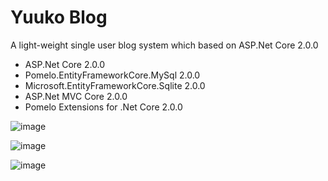# Yuuko Blog

A light-weight single user blog system which based on ASP.Net Core 2.0.0

- ASP.Net Core 2.0.0
- Pomelo.EntityFrameworkCore.MySql 2.0.0
- Microsoft.EntityFrameworkCore.Sqlite 2.0.0
- ASP.Net MVC Core 2.0.0
- Pomelo Extensions for .Net Core 2.0.0

![image](https://cloud.githubusercontent.com/assets/2216750/15952346/94f0e3e2-2ef2-11e6-9e31-9fbc6e389c36.png)

![image](https://cloud.githubusercontent.com/assets/2216750/15952645/5b4ecf16-2ef5-11e6-9da7-40a6730d07d8.png)

![image](https://cloud.githubusercontent.com/assets/2216750/17664138/88d852f0-6324-11e6-848b-6d594b146af6.png)
